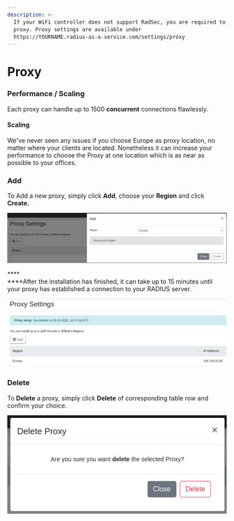 ```yaml
---
description: >-
  If your WiFi controller does not support RadSec, you are required to set up a
  proxy. Proxy settings are available under
  https://YOURNAME.radius-as-a-service.com/settings/proxy
---
```


# Proxy

### Performance / Scaling

Each proxy can handle up to 1500 **concurrent** connections flawlessly.&#x20;

#### Scaling

We've never seen any issues if you choose Europe as proxy location, no matter where your clients are located. Nonetheless it can increase your performance to choose the Proxy at one location which is as near as possible to your offices.

### Add&#x20;

To Add a new proxy, simply click **Add**, choose your **Region** and click **Create.**&#x20;

![](<../.gitbook/assets/image (27).png>)

****\
****After the installation has finished, it can take up to 15 minutes until your proxy has established a connection to your RADIUS server.

![](<../.gitbook/assets/image (28).png>)

### Delete

To **Delete** a proxy, simply click **Delete** of corresponding table row and confirm your choice.&#x20;

![](<../.gitbook/assets/image (29).png>)
